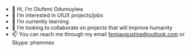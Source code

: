 - 👋 Hi, I’m Olufemi Odumuyiwa
- 👀 I’m interested in UIUX projects/jobs
- 🌱 I’m currently learning 
- 💞️ I’m looking to collaborate on projects that will improve humanity
- 📫 You can reach me through my email femiaugustine@outlook.com or Skype: phemmex

<!---
phemmex/phemmex is a ✨ special ✨ repository because its `README.md` (this file) appears on your GitHub profile.
You can click the Preview link to take a look at your changes.
--->
